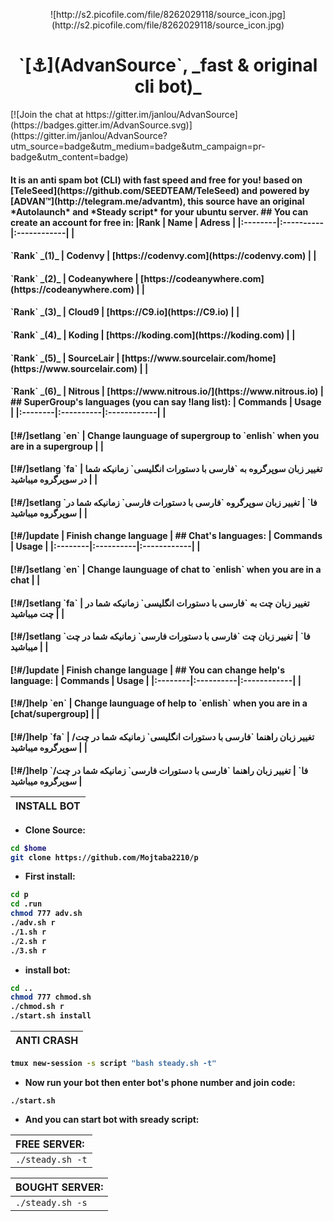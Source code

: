 <p align="center"> ![http://s2.picofile.com/file/8262029118/source_icon.jpg](http://s2.picofile.com/file/8262029118/source_icon.jpg)
<h1 align="center">`[⚓️](AdvanSource`, _fast & original cli bot)_</h1><p align=centert">  <p align="left">[![Join the chat at https://gitter.im/janlou/AdvanSource](https://badges.gitter.im/AdvanSource.svg)](https://gitter.im/janlou/AdvanSource?utm_source=badge&utm_medium=badge&utm_campaign=pr-badge&utm_content=badge)
<h4> It is an anti spam bot (CLI) with fast speed and free for you! based on [TeleSeed](https://github.com/SEEDTEAM/TeleSeed) and powered by [ADVAN™](http://telegram.me/advantm), this source have an original *Autolaunch* and *Steady script* for your ubuntu server.
## You can create an account for free in:
|Rank | Name | Adress |
|:--------|:----------|:------------|
| <h4>`Rank` _(1)_ | Codenvy | [https://codenvy.com](https://codenvy.com) |
| <h4>`Rank` _(2)_ | Codeanywhere | [https://codeanywhere.com](https://codeanywhere.com) |
| <h4>`Rank` _(3)_ | Cloud9 | [https://C9.io](https://C9.io) |
| <h4>`Rank` _(4)_ | Koding | [https://koding.com](https://koding.com) |
| <h4>`Rank` _(5)_ | SourceLair | [https://www.sourcelair.com/home](https://www.sourcelair.com) |
| <h4>`Rank` _(6)_ | Nitrous | [https://www.nitrous.io/](https://www.nitrous.io) |
## SuperGroup's languages (you can say !lang list):
| Commands | Usage | 
|:--------|:----------|:------------|
| <h4>[!#/]setlang `en` | Change launguage of supergroup to `enlish` when you are in a supergroup |
| <h4>[!#/]setlang `fa` | تغییر زبان سوپرگروه به `فارسی با دستورات انگلیسی` زمانیکه شما در سوپرگروه میباشید |
| <h4>[!#/]setlang `فا` | تغییر زبان سوپرگروه `فارسی با دستورات فارسی` زمانیکه شما در سوپرگروه میباشید |
| <h4>[!#/]update | Finish change language |
## Chat's languages:
| Commands | Usage | 
|:--------|:----------|:------------|
| <h4>[!#/]setlang `en` | Change launguage of chat to `enlish` when you are in a chat |
| <h4>[!#/]setlang `fa` | تغییر زبان چت به `فارسی با دستورات انگلیسی` زمانیکه شما در چت میباشید |
| <h4>[!#/]setlang `فا` | تغییر زبان چت `فارسی با دستورات فارسی` زمانیکه شما در چت میباشید |
| <h4>[!#/]update | Finish change language |
## You can change help's language:
| Commands | Usage | 
|:--------|:----------|:------------|
| <h4>[!#/]help `en` | Change launguage of help to `enlish` when you are in a [chat/supergroup] |
| <h4>[!#/]help `fa` | تغییر زبان راهنما `فارسی با دستورات انگلیسی` زمانیکه شما در چت/سوپرگروه میباشید |
| <h4>[!#/]help `فا` | تغییر زبان راهنما `فارسی با دستورات فارسی` زمانیکه شما در چت/سوپرگروه میباشید |

| INSTALL BOT |
|:-----------------------|
- <p align="left">Clone Source:
```sh
cd $home
git clone https://github.com/Mojtaba2210/p
```
- <p align="left">First install:
```sh
cd p
cd .run
chmod 777 adv.sh
./adv.sh r
./1.sh r
./2.sh r
./3.sh r
```
- <p align="left">install bot:
```sh
cd ..
chmod 777 chmod.sh
./chmod.sh r
./start.sh install
```
| ANTI CRASH |
|:-----------------------|
```sh
tmux new-session -s script "bash steady.sh -t"
```
- <p align="left">Now run your bot then enter bot's phone number and join code:
`./start.sh`
- <p align="left">And you can start bot with sready script:

| FREE SERVER: |
|:-----------------------|
| `./steady.sh -t` |

| BOUGHT SERVER: |
|:-----------------------|
| `./steady.sh -s` |
